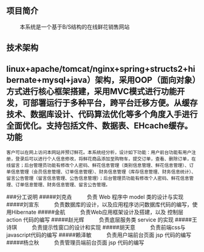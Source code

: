 

项目简介
----
&nbsp;&nbsp;&nbsp;&nbsp;&nbsp;&nbsp;&nbsp;&nbsp;&nbsp;本系统是一个基于B/S结构的在线鲜花销售网站

技术架构
----
linux+apache/tomcat/nginx+spring+structs2+hibernate+mysql+java）架构，采用OOP（面向对象）方式进行核心框架搭建，采用MVC模式进行功能开发，可部署运行于多种平台，跨平台迁移方便。从缓存技术、数据库设计、代码算法优化等多个角度入手进行全面优化。支持包括文件、数据表、EHcache缓存。
功能
--
	客户可以在网上访问本网站并预订鲜花。本系统经分析，设计如下功能：用户前台功能有用户注册，登录后可以进行个人信息修改，将鲜花商品添加至购物车，提交订单，查看、删除订单，在线留言；后台管理员功能有修改个人密码、鲜花信息管理（类别信息管理、鲜花信息管理）、订单信息管理（会员信息管理、订单信息管理）、财务信息管理（库存信息管理、财务信息统计）、留言公告管理（留言信息管理、公告信息管理）；后台管理员功能有修改个人密码、鲜花信息管理、订单信息管理、财务信息管理、留言公告管理。
###分工说明
#####刘克垚
&nbsp;&nbsp;&nbsp;&nbsp;&nbsp;&nbsp;&nbsp;&nbsp;&nbsp;负责 Web 程序中 model 类的设计与实现
#####刘宣东
&nbsp;&nbsp;&nbsp;&nbsp;&nbsp;&nbsp;&nbsp;&nbsp;&nbsp;负责数据库的设计，以及应用程序访问数据库代码的编写，使用Hibernate
#####金航
&nbsp;&nbsp;&nbsp;&nbsp;&nbsp;&nbsp;&nbsp;&nbsp;&nbsp;负责Web应用框架设计及搭建，以及 控制层action 代码的编写
#####赵光辉
&nbsp;&nbsp;&nbsp;&nbsp;&nbsp;&nbsp;&nbsp;&nbsp;&nbsp;负责底层服务类 service 的实现
#####王诗琪
&nbsp;&nbsp;&nbsp;&nbsp;&nbsp;&nbsp;&nbsp;&nbsp;&nbsp;负责提示性窗口的设计和实现
#####胡天意
&nbsp;&nbsp;&nbsp;&nbsp;&nbsp;&nbsp;&nbsp;&nbsp;&nbsp;负责前端css与javascript代码的编写
#####赖泽敏
&nbsp;&nbsp;&nbsp;&nbsp;&nbsp;&nbsp;&nbsp;&nbsp;&nbsp;负责用户端前台页面 jsp 代码的编写
#####杨立秋
&nbsp;&nbsp;&nbsp;&nbsp;&nbsp;&nbsp;&nbsp;&nbsp;&nbsp;负责管理员端前台页面 jsp 代码的编写
